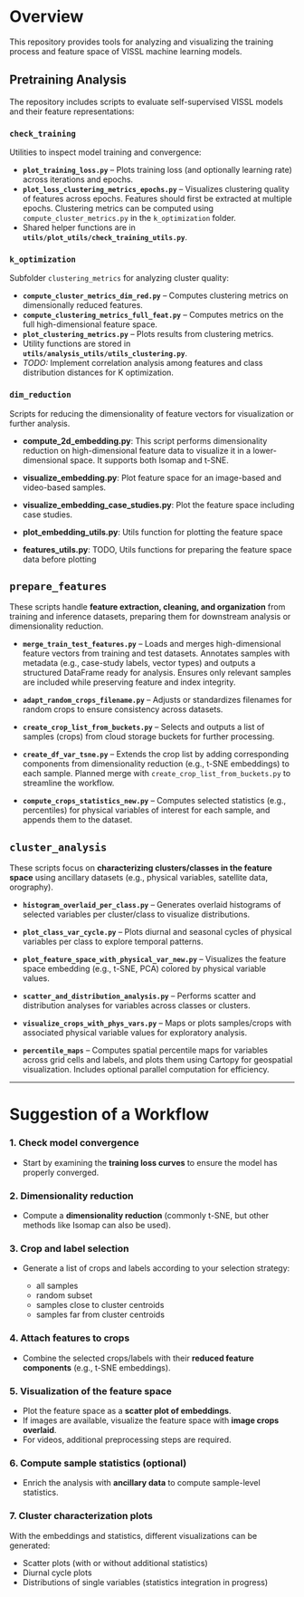 # Overview

This repository provides tools for analyzing and visualizing the training process and feature space of VISSL machine learning models.

## Pretraining Analysis

The repository includes scripts to evaluate self-supervised VISSL models and their feature representations:

### `check_training`

Utilities to inspect model training and convergence:

* **`plot_training_loss.py`** – Plots training loss (and optionally learning rate) across iterations and epochs.
* **`plot_loss_clustering_metrics_epochs.py`** – Visualizes clustering quality of features across epochs. Features should first be extracted at multiple epochs. Clustering metrics can be computed using `compute_cluster_metrics.py` in the `k_optimization` folder.
* Shared helper functions are in **`utils/plot_utils/check_training_utils.py`**.

### `k_optimization`

Subfolder `clustering_metrics` for analyzing cluster quality:

* **`compute_cluster_metrics_dim_red.py`** – Computes clustering metrics on dimensionally reduced features.
* **`compute_clustering_metrics_full_feat.py`** – Computes metrics on the full high-dimensional feature space.
* **`plot_clustering_metrics.py`** – Plots results from clustering metrics.
* Utility functions are stored in **`utils/analysis_utils/utils_clustering.py`**.
* *TODO:* Implement correlation analysis among features and class distribution distances for K optimization.

### `dim_reduction`

Scripts for reducing the dimensionality of feature vectors for visualization or further analysis.

* **compute_2d_embedding.py**: This script performs dimensionality reduction on high-dimensional feature data  to visualize it in a lower-dimensional space. It supports both Isomap and t-SNE.

* **visualize_embedding.py**: Plot feature space for an image-based and video-based samples.

* **visualize_embedding_case_studies.py**: Plot the feature space including case studies.

* **plot_embedding_utils.py**: Utils function for plotting the feature space

* **features_utils.py**: TODO, Utils functions for preparing the feature space data before plotting



## `prepare_features`

These scripts handle **feature extraction, cleaning, and organization** from training and inference datasets, preparing them for downstream analysis or dimensionality reduction.

* **`merge_train_test_features.py`** – Loads and merges high-dimensional feature vectors from training and test datasets. Annotates samples with metadata (e.g., case-study labels, vector types) and outputs a structured DataFrame ready for analysis. Ensures only relevant samples are included while preserving feature and index integrity.

* **`adapt_random_crops_filename.py`** – Adjusts or standardizes filenames for random crops to ensure consistency across datasets.

* **`create_crop_list_from_buckets.py`** – Selects and outputs a list of samples (crops) from cloud storage buckets for further processing.

* **`create_df_var_tsne.py`** – Extends the crop list by adding corresponding components from dimensionality reduction (e.g., t-SNE embeddings) to each sample. Planned merge with `create_crop_list_from_buckets.py` to streamline the workflow.

* **`compute_crops_statistics_new.py`** – Computes selected statistics (e.g., percentiles) for physical variables of interest for each sample, and appends them to the dataset.



## `cluster_analysis`

These scripts focus on **characterizing clusters/classes in the feature space** using ancillary datasets (e.g., physical variables, satellite data, orography).

* **`histogram_overlaid_per_class.py`** – Generates overlaid histograms of selected variables per cluster/class to visualize distributions.

* **`plot_class_var_cycle.py`** – Plots diurnal and seasonal cycles of physical variables per class to explore temporal patterns.

* **`plot_feature_space_with_physical_var_new.py`** – Visualizes the feature space embedding (e.g., t-SNE, PCA) colored by physical variable values.

* **`scatter_and_distribution_analysis.py`** – Performs scatter and distribution analyses for variables across classes or clusters.

* **`visualize_crops_with_phys_vars.py`** – Maps or plots samples/crops with associated physical variable values for exploratory analysis.

* **`percentile_maps`** – Computes spatial percentile maps for variables across grid cells and labels, and plots them using Cartopy for geospatial visualization. Includes optional parallel computation for efficiency.



---


# Suggestion of a Workflow 

### 1. Check model convergence

* Start by examining the **training loss curves** to ensure the model has properly converged.

### 2. Dimensionality reduction

* Compute a **dimensionality reduction** (commonly t-SNE, but other methods like Isomap can also be used).

### 3. Crop and label selection

* Generate a list of crops and labels according to your selection strategy:

  * all samples
  * random subset
  * samples close to cluster centroids
  * samples far from cluster centroids

### 4. Attach features to crops

* Combine the selected crops/labels with their **reduced feature components** (e.g., t-SNE embeddings).

### 5. Visualization of the feature space

* Plot the feature space as a **scatter plot of embeddings**.
* If images are available, visualize the feature space with **image crops overlaid**.
* For videos, additional preprocessing steps are required.

### 6. Compute sample statistics (optional)

* Enrich the analysis with **ancillary data** to compute sample-level statistics.

### 7. Cluster characterization plots

With the embeddings and statistics, different visualizations can be generated:

* Scatter plots (with or without additional statistics)
* Diurnal cycle plots
* Distributions of single variables (statistics integration in progress)


